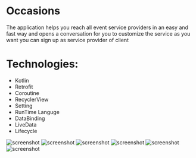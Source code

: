 # Occasions

The application helps you reach all event service providers in an easy and fast way and opens a conversation for you to customize the service as you want you can sign up as service provider of client


# Technologies:

- Kotlin
- Retrofit
- Coroutine
- RecyclerView
- Setting
- RunTime Languge
- DataBinding
- LiveData
- Lifecycle


![screenshot](https://github.com/am3712/Occasions/blob/main/ScreenShots/Screenshot_1626328155.png?raw=true)
![screenshot](https://github.com/am3712/Occasions/blob/main/ScreenShots/Screenshot_1626328161.png?raw=true)
![screenshot](https://github.com/am3712/Occasions/blob/main/ScreenShots/Screenshot_1626328164.png?raw=true)
![screenshot](https://github.com/am3712/Occasions/blob/main/ScreenShots/Screenshot_1626328166.png?raw=true)
![screenshot](https://github.com/am3712/Occasions/blob/main/ScreenShots/Screenshot_1626328170.png?raw=true)
![screenshot](https://github.com/am3712/Occasions/blob/main/ScreenShots/Screenshot_1626328247.png?raw=true)
